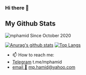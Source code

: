 ### Hi there 👋

## My Github Stats


<p align=left> <img src=https://komarev.com/ghpvc/?username=mphamid alt=mphamid /> Since October 2020</p>

[![Anurag's github stats](https://github-readme-stats.vercel.app/api?username=mphamid&count_private=true&show_icons=true&include_all_commits=true&theme=dracula)](https://github.com/mphamid)
[![Top Langs](https://github-readme-stats.vercel.app/api/top-langs/?username=mphamid&layout=compact&theme=dracula)](https://github.com/mphamid)

- 📫 How to reach me: 
- [Telegram](https://t.me/mphamid) t.me/mphamid
- [email :e-mail:](mailto:mp.hamid@yahoo.com) mp.hamid@yahoo.com
